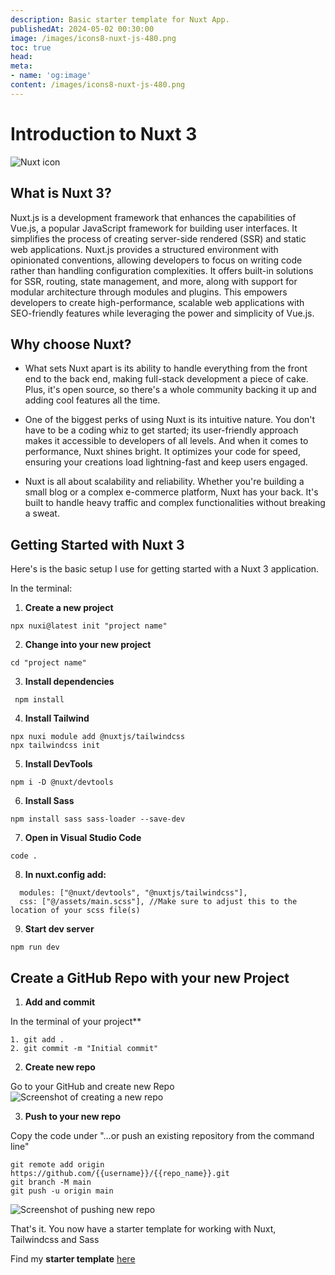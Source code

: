 ```yaml
--- 
description: Basic starter template for Nuxt App.
publishedAt: 2024-05-02 00:30:00
image: /images/icons8-nuxt-js-480.png
toc: true
head:
meta:
- name: 'og:image'
content: /images/icons8-nuxt-js-480.png
---
```


# Introduction to Nuxt 3
<div class="image-container flex justify-start">
<img src="/images/icons8-nuxt-js-480.png" alt="Nuxt icon" class="top-blog-image not-prose"/>
</div>




## What is Nuxt 3?


Nuxt.js is a development framework that enhances the capabilities of Vue.js, a popular JavaScript framework for building user interfaces. It simplifies the process of creating server-side rendered (SSR) and static web applications. Nuxt.js provides a structured environment with opinionated conventions, allowing developers to focus on writing code rather than handling configuration complexities. It offers built-in solutions for SSR, routing, state management, and more, along with support for modular architecture through modules and plugins. This empowers developers to create high-performance, scalable web applications with SEO-friendly features while leveraging the power and simplicity of Vue.js.

## Why choose Nuxt?

- What sets Nuxt apart is its ability to handle everything from the front end to the back end, making full-stack development a piece of cake. Plus, it's open source, so there's a whole community backing it up and adding cool features all the time.

- One of the biggest perks of using Nuxt is its intuitive nature. You don't have to be a coding whiz to get started; its user-friendly approach makes it accessible to developers of all levels. And when it comes to performance, Nuxt shines bright. It optimizes your code for speed, ensuring your creations load lightning-fast and keep users engaged.

- Nuxt is all about scalability and reliability. Whether you're building a small blog or a complex e-commerce platform, Nuxt has your back. It's built to handle heavy traffic and complex functionalities without breaking a sweat.

## Getting Started with Nuxt 3

Here's is the  basic setup  I use for getting started with a  Nuxt 3 application.

In the terminal:
1. **Create a new project**
```console
npx nuxi@latest init "project name"
```

2. **Change into your new project** 
```console
cd "project name"
```

3. **Install dependencies**
```console
 npm install
 ```

 4. **Install Tailwind**
 ```console
 npx nuxi module add @nuxtjs/tailwindcss
 npx tailwindcss init
 ```


 5. **Install DevTools**
 ```console
 npm i -D @nuxt/devtools
 ```

 6. **Install Sass**
 ```console
 npm install sass sass-loader --save-dev
 ```

 7.  **Open in Visual Studio Code**
 ```console
code .
```



 8. **In nuxt.config add:** 
```console
  modules: ["@nuxt/devtools", "@nuxtjs/tailwindcss"],
  css: ["@/assets/main.scss"], //Make sure to adjust this to the location of your scss file(s)
  ```
 

9. **Start dev server**
```console
npm run dev
```




## Create a GitHub Repo with your new Project

1. **Add and commit**

In the terminal of your project**
```console
1. git add .
2. git commit -m "Initial commit"
```

2. **Create new repo**

Go to your GitHub and create new Repo
![Screenshot of creating a new repo](/images/new-repo.png)

3. **Push to your new repo**

Copy  the code under "…or push an existing repository from the command line"
```console
git remote add origin https://github.com/{{username}}/{{repo_name}}.git
git branch -M main
git push -u origin main
```
![Screenshot of pushing new repo](/images/push-repo.png)

 That's it. You now have a starter template for working with Nuxt, Tailwindcss and Sass

Find my **starter template** [here](https://github.com/jmcclung3509/nuxt-template)
 

